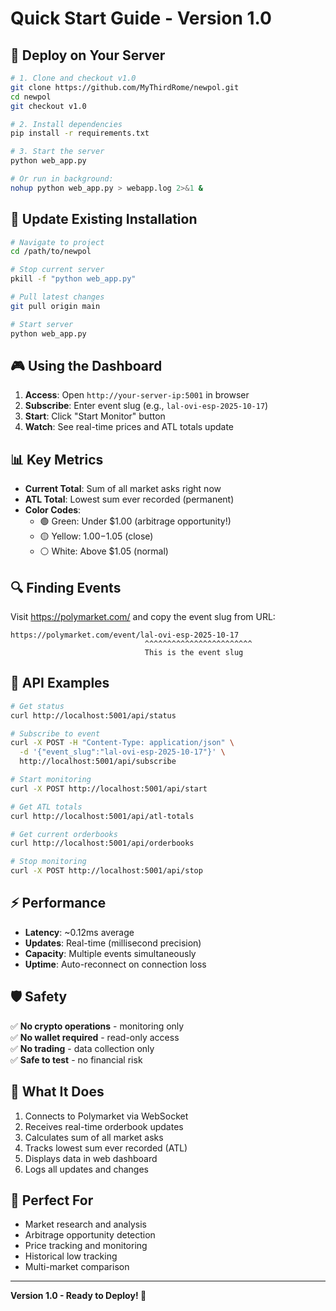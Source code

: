 # Quick Start Guide - Version 1.0

## 🚀 Deploy on Your Server

```bash
# 1. Clone and checkout v1.0
git clone https://github.com/MyThirdRome/newpol.git
cd newpol
git checkout v1.0

# 2. Install dependencies
pip install -r requirements.txt

# 3. Start the server
python web_app.py

# Or run in background:
nohup python web_app.py > webapp.log 2>&1 &
```

## 🔄 Update Existing Installation

```bash
# Navigate to project
cd /path/to/newpol

# Stop current server
pkill -f "python web_app.py"

# Pull latest changes
git pull origin main

# Start server
python web_app.py
```

## 🎮 Using the Dashboard

1. **Access**: Open `http://your-server-ip:5001` in browser
2. **Subscribe**: Enter event slug (e.g., `lal-ovi-esp-2025-10-17`)
3. **Start**: Click "Start Monitor" button
4. **Watch**: See real-time prices and ATL totals update

## 📊 Key Metrics

- **Current Total**: Sum of all market asks right now
- **ATL Total**: Lowest sum ever recorded (permanent)
- **Color Codes**:
  - 🟢 Green: Under $1.00 (arbitrage opportunity!)
  - 🟡 Yellow: $1.00-$1.05 (close)
  - ⚪ White: Above $1.05 (normal)

## 🔍 Finding Events

Visit https://polymarket.com/ and copy the event slug from URL:
```
https://polymarket.com/event/lal-ovi-esp-2025-10-17
                              ^^^^^^^^^^^^^^^^^^^^^^^^
                              This is the event slug
```

## 📡 API Examples

```bash
# Get status
curl http://localhost:5001/api/status

# Subscribe to event
curl -X POST -H "Content-Type: application/json" \
  -d '{"event_slug":"lal-ovi-esp-2025-10-17"}' \
  http://localhost:5001/api/subscribe

# Start monitoring
curl -X POST http://localhost:5001/api/start

# Get ATL totals
curl http://localhost:5001/api/atl-totals

# Get current orderbooks
curl http://localhost:5001/api/orderbooks

# Stop monitoring
curl -X POST http://localhost:5001/api/stop
```

## ⚡ Performance

- **Latency**: ~0.12ms average
- **Updates**: Real-time (millisecond precision)
- **Capacity**: Multiple events simultaneously
- **Uptime**: Auto-reconnect on connection loss

## 🛡️ Safety

✅ **No crypto operations** - monitoring only  
✅ **No wallet required** - read-only access  
✅ **No trading** - data collection only  
✅ **Safe to test** - no financial risk  

## 📝 What It Does

1. Connects to Polymarket via WebSocket
2. Receives real-time orderbook updates
3. Calculates sum of all market asks
4. Tracks lowest sum ever recorded (ATL)
5. Displays data in web dashboard
6. Logs all updates and changes

## 🎯 Perfect For

- Market research and analysis
- Arbitrage opportunity detection
- Price tracking and monitoring
- Historical low tracking
- Multi-market comparison

---

**Version 1.0 - Ready to Deploy! 🚀**
